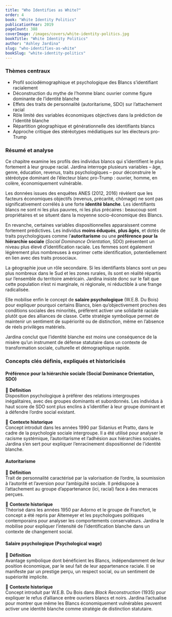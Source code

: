 ```yaml
---
title: "Who Identifies as White?"
order: 4
book: "White Identity Politics"
publicationYear: 2019
pageCount: 388
coverImage: /images/covers/white-identity-politics.jpg
bookTitle: "White Identity Politics"
author: "Ashley Jardina"
slug: "who-identifies-as-white"
bookSlug: "white-identity-politics"
---
```


### Thèmes centraux

- Profil sociodémographique et psychologique des Blancs s’identifiant racialement
- Déconstruction du mythe de l’homme blanc ouvrier comme figure dominante de l’identité blanche
- Effets des traits de personnalité (autoritarisme, SDO) sur l’attachement racial
- Rôle limité des variables économiques objectives dans la prédiction de l’identité blanche
- Répartition géographique et générationnelle des identifiants blancs
- Approche critique des stéréotypes médiatiques sur les électeurs pro-Trump

### Résumé et analyse

Ce chapitre examine les profils des individus blancs qui s’identifient le plus fortement à leur groupe racial. Jardina interroge plusieurs variables – âge, genre, éducation, revenus, traits psychologiques – pour déconstruire le stéréotype dominant de l’électeur blanc pro-Trump : ouvrier, homme, en colère, économiquement vulnérable.

Les données issues des enquêtes ANES (2012, 2016) révèlent que les facteurs économiques objectifs (revenus, précarité, chômage) ne sont pas significativement corrélés à une forte **identité blanche**. Les identifiants blancs ne sont ni les plus pauvres, ni les plus précaires : beaucoup sont propriétaires et se situent dans la moyenne socio-économique des Blancs.

En revanche, certaines variables dispositionnelles apparaissent comme fortement prédictives. Les individus **moins éduqués**, **plus âgés**, et dotés de traits psychologiques comme l’**autoritarisme** ou une **préférence pour la hiérarchie sociale** (*Social Dominance Orientation*, SDO) présentent un niveau plus élevé d’identification raciale. Les femmes sont également légèrement plus nombreuses à exprimer cette identification, potentiellement en lien avec des traits prosociaux.

La géographie joue un rôle secondaire. Si les identifiants blancs sont un peu plus nombreux dans le Sud et les zones rurales, ils sont en réalité répartis sur l’ensemble du territoire américain. Jardina insiste donc sur le fait que cette population n’est ni marginale, ni régionale, ni réductible à une frange radicalisée.

Elle mobilise enfin le concept de **salaire psychologique** (W.E.B. Du Bois) pour expliquer pourquoi certains Blancs, bien qu’objectivement proches des conditions sociales des minorités, préfèrent activer une solidarité raciale plutôt que des alliances de classe. Cette stratégie symbolique permet de maintenir un sentiment de supériorité ou de distinction, même en l’absence de réels privilèges matériels.

Jardina conclut que l’identité blanche est moins une conséquence de la misère qu’un instrument de défense statutaire dans un contexte de transformation sociale, culturelle et démographique rapide.

<!--concepts:start-->

### Concepts clés définis, expliqués et historicisés

#### **Préférence pour la hiérarchie sociale (Social Dominance Orientation, SDO)**

🔹 **Définition**  
Disposition psychologique à préférer des relations intergroupes inégalitaires, avec des groupes dominants et subordonnés. Les individus à haut score de SDO sont plus enclins à s’identifier à leur groupe dominant et à défendre l’ordre social existant.

🔹 **Contexte historique**  
Concept introduit dans les années 1990 par Sidanius et Pratto, dans le cadre de la psychologie sociale intergroupe. Il a été utilisé pour analyser le racisme systémique, l’autoritarisme et l’adhésion aux hiérarchies sociales. Jardina s’en sert pour expliquer l’enracinement dispositionnel de l’identité blanche.

#### **Autoritarisme**

🔹 **Définition**  
Trait de personnalité caractérisé par la valorisation de l’ordre, la soumission à l’autorité et l’aversion pour l’ambiguïté sociale. Il prédispose à l’attachement au groupe d’appartenance (ici, racial) face à des menaces perçues.

🔹 **Contexte historique**  
Théorisé dans les années 1950 par Adorno et le groupe de Francfort, le concept a été repris par Altemeyer et les psychologues politiques contemporains pour analyser les comportements conservateurs. Jardina le mobilise pour expliquer l’intensité de l’identification blanche dans un contexte de changement social.

#### **Salaire psychologique (Psychological wage)**

🔹 **Définition**  
Avantage symbolique dont bénéficient les Blancs, indépendamment de leur position économique, par le seul fait de leur appartenance raciale. Il se manifeste par un prestige perçu, un respect social, ou un sentiment de supériorité implicite.

🔹 **Contexte historique**  
Concept introduit par W.E.B. Du Bois dans *Black Reconstruction* (1935) pour expliquer le refus d’alliance entre ouvriers blancs et noirs. Jardina l’actualise pour montrer que même les Blancs économiquement vulnérables peuvent activer une identité blanche comme stratégie de distinction statutaire.

<!--concepts:end-->
